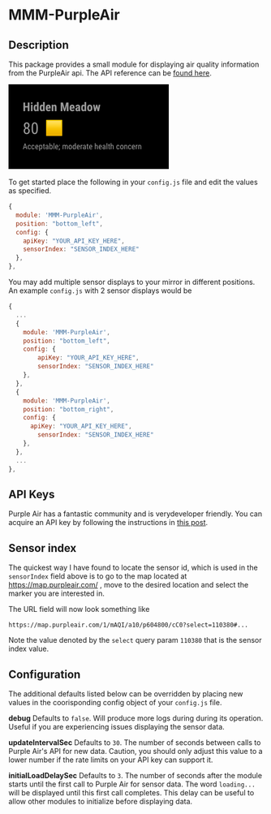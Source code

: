 # MMM-PurpleAir

## Description
This package provides a small module for displaying air quality information from the PurpleAir api. The API reference can be [found here](https://api.purpleair.com/).

![screenshot](screenshot.png)

To get started place the following in your `config.js` file and edit the values as specified.
```js
{
  module: 'MMM-PurpleAir',
  position: "bottom_left",
  config: {
    apiKey: "YOUR_API_KEY_HERE",
    sensorIndex: "SENSOR_INDEX_HERE"
  },
},
```

You may add multiple sensor displays to your mirror in different positions. An example `config.js` with 2 sensor displays would be 
```js
{
  ...
  {
    module: 'MMM-PurpleAir',
    position: "bottom_left",
    config: {
        apiKey: "YOUR_API_KEY_HERE",
        sensorIndex: "SENSOR_INDEX_HERE"
    },
  },
  {
    module: 'MMM-PurpleAir',
    position: "bottom_right",
    config: {
      apiKey: "YOUR_API_KEY_HERE",
        sensorIndex: "SENSOR_INDEX_HERE"
    },
  },
  ...
},
```


## API Keys
Purple Air has a fantastic community and is verydeveloper friendly. You can acquire an API key by following the instructions in [this post](https://community.purpleair.com/t/making-api-calls-with-the-purpleair-api/180).

## Sensor index
The quickest way I have found to locate the sensor id, which is used in the `sensorIndex` field above is to go to the map located at https://map.purpleair.com/ , move to the desired location and select the marker you are interested in. 

The URL field will now look something like 
```
https://map.purpleair.com/1/mAQI/a10/p604800/cC0?select=110380#...
```
Note the value denoted by the `select` query param `110380` that is the sensor index value.

## Configuration
The additional defaults listed below can be overridden by placing new values in the coorisponding config object of your `config.js` file.

**debug** Defaults to `false`. Will produce more logs during during its operation. Useful if you are experiencing issues displaying the sensor data.

**updateIntervalSec** Defaults to `30`. The number of seconds between calls to Purple Air's API for new data. Caution, you should only adjust this value to a lower number if the rate limits on your API key can support it. 

**initialLoadDelaySec** Defaults to `3`. The number of seconds after the module starts until the first call to Purple Air for sensor data. The word `loading...` will be displayed until this first call completes. This delay can be useful to allow other modules to initialize before displaying data.
